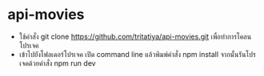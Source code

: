 # api-movies
- ใช้คำสั่ง git clone https://github.com/tritatiya/api-movies.git เพื่อทำการโคลนโปรเจค 
- เข้าไปยังโฟลเดอร์โปรเจค เปิด command line แล้วพิมพ์คำสั่ง npm install จากนั้นรันโปรเจคด้วยคำสั่ง npm run dev
